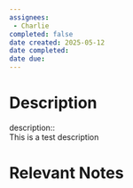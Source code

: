```yaml
---
assignees:
 - Charlie
completed: false
date created: 2025-05-12
date completed:
date due: 
---
```

# Description

description::<br>This is a test description

# Relevant Notes

